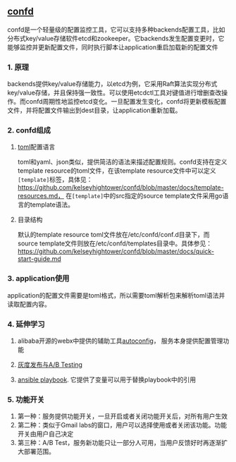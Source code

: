 [confd](https://github.com/kelseyhightower/confd)
-------------------------------

confd是一个轻量级的配置监控工具，它可以支持多种backends配置工具，比如分布式key/value存储软件etcd和zookeeper。它backends发生配置变更时，它能够监控并更新配置文件，同时执行脚本让application重启加载新的配置文件

### 1. 原理

backends提供key/value存储能力，以etcd为例，它采用Raft算法实现分布式key/value存储，并且保持强一致性。可以使用etcdctl工具对键值进行增删查改操作。而confd周期性地监控etcd变化。一旦配置发生变化，confd将更新模板配置文件，并将配置文件输出到dest目录，让application重新加载。

### 2. confd组成

1. [toml](https://github.com/toml-lang/toml)配置语言

   toml和yaml、json类似，提供简洁的语法来描述配置规则。confd支持在定义template resource的toml文件，在该template resource文件中可以定义`[template]`标签，具体见：https://github.com/kelseyhightower/confd/blob/master/docs/template-resources.md， 在`[template]`中的src指定的source template文件采用go语言的template语法。

2. 目录结构
   
   默认的template resource toml文件放在/etc/confd/conf.d目录下，而source template文件则放在/etc/confd/templates目录中。具体参见：https://github.com/kelseyhightower/confd/blob/master/docs/quick-start-guide.md 

### 3. application使用

application的配置文件需要是toml格式，所以需要toml解析包来解析toml语法并读取配置内容。


### 4. 延伸学习

1. alibaba开源的webx中提供的辅助工具[autoconfig](http://openwebx.org/docs/autoconfig.html)， 服务本身提供配置管理功能

2. [灰度发布与A/B Testing](http://www.jianshu.com/p/88f206f48278)

3. [ansible playbook](http://docs.ansible.com/ansible/playbooks.html). 它提供了变量可以用于替换playbook中的引用

### 5. 功能开关

1. 第一种：服务提供功能开关，一旦开启或者关闭功能开关后，对所有用户生效
2. 第二种：类似于Gmail labs的窗口，用户可以选择使用或者关闭该功能。功能开关由用户自己决定
3. 第三种：A/B Test，服务新功能只让一部分人可用，当用户反馈好时再逐渐扩大部署范围。
